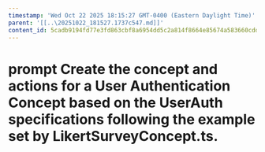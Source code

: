 ```yaml
---
timestamp: 'Wed Oct 22 2025 18:15:27 GMT-0400 (Eastern Daylight Time)'
parent: '[[..\20251022_181527.1737c547.md]]'
content_id: 5cadb9194fd77e3fd863cbf8a6954dd5c2a814f8664e85674a583660cddcf047
---
```


# prompt Create the concept and actions for a User Authentication Concept based on the UserAuth specifications following the example set by LikertSurveyConcept.ts.
